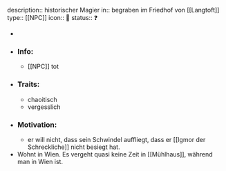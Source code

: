 description:: historischer Magier
in:: begraben im Friedhof von [[Langtoft]] 
type:: [[NPC]]
icon:: 👤
status:: ❓️

-
- ### Info:
	- [[NPC]] tot
- ### Traits:
	- chaoitisch
	- vergesslich
- ### Motivation:
	- er will nicht, dass sein Schwindel auffliegt, dass er [[Igmor der Schreckliche]] nicht besiegt hat.
- Wohnt in Wien. Es vergeht quasi keine Zeit in [[Mühlhaus]], während man in Wien ist.